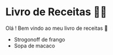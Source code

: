 # Livro de Receitas :man_cook:

Olá ! Bem vindo ao meu livro de receitas :wave:

- Strogonoff de frango
- Sopa de macaco

